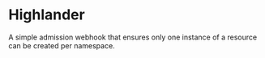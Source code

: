 # Highlander

A simple admission webhook that ensures only one instance of a resource can be created per namespace.
